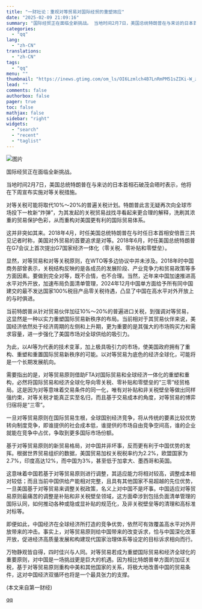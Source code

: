 ```yaml
---
title: "一财社论：重视对等贸易对国际经贸的重塑效应"
date: "2025-02-09 21:09:16"
summary: "国际经贸正在面临全新挑战。 当地时间2月7日，美国总统特朗普在与来访的日本首相石破茂会晤时表示，他将..."
categories:
  - "qq"
lang:
  - "zh-CN"
translations:
  - "zh-CN"
tags:
  - "qq"
menu: ""
thumbnail: "https://inews.gtimg.com/om_ls/OI6Lzmlch4B7LnRmPM51sZIKi-W_z2Ym1-4BxAEZhDNLEAA_640360/0"
lead: ""
comments: false
authorbox: false
pager: true
toc: false
mathjax: false
sidebar: "right"
widgets:
  - "search"
  - "recent"
  - "taglist"
---
```


![图片](https://inews.gtimg.com/om_bt/OObOl0C6qrzKiW8Eesv17KeeUhm5qrZUHeKEZGaU2phnIAA/641)

国际经贸正在面临全新挑战。

当地时间2月7日，美国总统特朗普在与来访的日本首相石破茂会晤时表示，他将在下周宣布实施对等关税措施。

对等关税可能将取代10%～20%的普遍关税计划。特朗普此言无疑再次向全球市场投下一枚新“炸弹”，为其发起的关税贸易战找寻看起来更合理的解释，洗刷其浓重的贸易保护色彩，从而重构对美国更有利的国际贸易体系。

这并非突如其来。2018年4月，时任美国总统特朗普在与时任日本首相安倍晋三共见记者时称，美国对外贸易的首要追求是对等。2018年6月，时任美国总统特朗普在G7会议上首次提出G7国家经济一体化（零关税、零补贴和零壁垒）。

显然，对等贸易和对等关税原则，在WTO等多边协议中并未涉及。2018年时中国商务部曾表示，关税结构反映的是各成员的发展阶段、产业竞争力和贸易政策等多方面因素。要做到完全对等，既不合情，也不合理。当然，近年来中国加速推进高水平对外开放，加速布局负面清单管理，2024年12月中国单方面给予所有同中国建交的最不发达国家100%税目产品零关税待遇，凸显了中国在高水平对外开放上的与时俱进。

当前特朗普从针对贸易伙伴加征10%～20%的普遍进口关税，到强调对等贸易，这显然是一种以实力重塑国际贸易新秩序的布局。当前相对于其贸易伙伴来说，美国经济依然处于经济周期的左侧和上升期，更为重要的是其强大的市场购买力和需求容量，进一步强化了美国市场对全球供给的吸引力。

为此，以AI等为代表的技术变革，加上极具吸引力的市场，使美国政府拥有了重构、重塑和重置国际贸易新秩序的可能。以对等贸易为底色的经济全球化，可能将是一个长期发展航向。

需要指出的是，对等贸易原则借助FTA对国际贸易和全球经济一体化的重塑和重构，必然将国际贸易和经济全球化导向零关税、零补贴和零壁垒的“三零”经贸格局。这是因为对等意味着交易条件的同一化，唯有对补贴和非关税壁垒等做出同样强约束，对等关税才能真正实至名归，而且基于交易成本的角度，对等贸易的博弈归宿将是“三零”。

一旦对等贸易原则在国际贸易生根，全球国别经济竞争，将从传统的要素比较优势转向制度竞争，即谁提供的社会成本低，谁提供的市场自由竞争空间高，谁的企业就能在竞争中占优，争取到更多国际市场份额。

基于对等贸易原则的新贸易格局，对中国并非坏事，反而更有利于中国优势的发挥。根据世界贸易组织的数据，美国贸易加权关税税率约为2.2%，欧盟国家为2.7%，印度高达12%，而中国为3%，甚至低于加拿大、墨西哥和英国。

这意味着中国若基于对等贸易原则进行调整，其适应能力将相对较高，调整成本相对较低；而且当前中国供给产能相对完整，且具有其他国家不易超越的先位优势，一旦美国基于对等贸易来调整关税政策，名义上对中国不是坏事。中国适应对等贸易原则最痛苦的调整是补贴和非关税壁垒领域，这方面牵涉到包括负面清单管理的国际认同，如何推动各种或隐或显补贴的规范化，及非关税壁垒等的清理和高标准对标等。

即便如此，中国经济在全球经济所打造的竞争优势，依然可有效覆盖高水平对外开放带来的冲击。事实上，对等贸易原则给中国带来的改变诉求，恰与中国深化改革开放，促进经济高质量发展和构建现代国家治理体系等设定的目标诉求相向而行。

万物静观皆自得，四时佳兴与人同。对等贸易若成为重塑国际贸易和经济全球化的重要原则，对中国是一场挑战更是巨大的机遇。因为相比特朗普单方面的加征关税，基于对等贸易原则重构中美和其他国家的关系，将极大地改善中国的贸易条件，这对中国经济双循环也将是一个最具张力的支撑。

 (本文来自第一财经)

[qq](https://new.qq.com/rain/a/20250209A0615I00)
